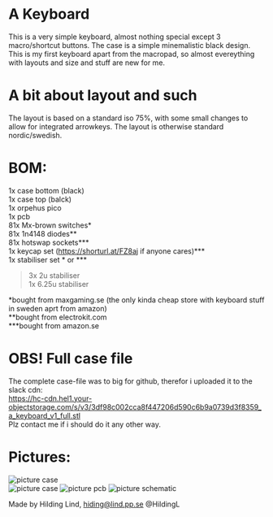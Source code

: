 # A Keyboard
This is a very simple keyboard, almost nothing special except 3 macro/shortcut buttons. The case is a simple minemalistic black design. This is my first keyboard apart from the macropad, so almost evereything with layouts and size and stuff are new for me.
# A bit about layout and such<br/>
The layout is based on a standard iso 75%, with some small changes to allow for integrated arrowkeys. The layout is otherwise standard nordic/swedish. 
# BOM:
1x case bottom (black)<br/>
1x case top (balck)<br/>
1x orpehus pico<br/>
1x pcb<br/>
81x Mx-brown switches* <br/>
81x 1n4148 diodes**<br/>
81x hotswap sockets*** <br/>
1x keycap set (https://shorturl.at/FZ8aj if anyone cares)***<br/>
1x stabiliser set * or *** <br/>
> 3x 2u stabiliser <br/>
> 1x 6.25u stabiliser <br/>

*bought from maxgaming.se (the only kinda cheap store with keyboard stuff in sweden aprt from amazon)<br/>
**bought from electrokit.com <br/>
***bought from amazon.se<br/>
# OBS! Full case file<br/>
The complete case-file was to big for github, therefor i uploaded it to the slack cdn:<br/>
https://hc-cdn.hel1.your-objectstorage.com/s/v3/3df98c002cca8f447206d590c6b9a0739d3f8359_a_keyboard_v1_full.stl<br/>
Plz contact me if i should do it any other way.<br/>
# Pictures:<br/>
![picture case](https://hc-cdn.hel1.your-objectstorage.com/s/v3/713f14c007156979ab2d62fa181ba3199d9b3687_bild.png)<br/>
![picture case](https://hc-cdn.hel1.your-objectstorage.com/s/v3/b6cee3b850f5e413c0a8e765d15ba0027956b2d8_bild.png)
![picture pcb]()
![picture schematic]()

Made by Hilding Lind, hiding@lind.pp.se @HildingL

